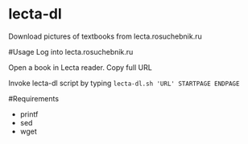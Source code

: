 # lecta-dl
Download pictures of textbooks from lecta.rosuchebnik.ru

#Usage
Log into lecta.rosuchebnik.ru 

Open a book in Lecta reader. Copy full URL

Invoke lecta-dl script by typing `lecta-dl.sh 'URL' STARTPAGE ENDPAGE`

#Requirements
- printf
- sed
- wget
